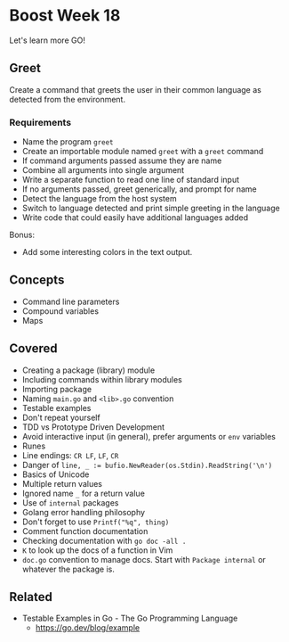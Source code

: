 # Boost Week 18

Let's learn more GO!

## Greet

Create a command that greets the user in their common language as detected from the environment.

### Requirements

* Name the program `greet`
* Create an importable module named `greet` with a `greet` command
* If command arguments passed assume they are name
* Combine all arguments into single argument
* Write a separate function to read one line of standard input
* If no arguments passed, greet generically, and prompt for name
* Detect the language from the host system
* Switch to language detected and print simple greeting in the language
* Write code that could easily have additional languages added

Bonus:

* Add some interesting colors in the text output.

## Concepts

* Command line parameters
* Compound variables
* Maps

## Covered

* Creating a package (library) module
* Including commands within library modules
* Importing package
* Naming `main.go` and `<lib>.go` convention
* Testable examples
* Don't repeat yourself
* TDD vs Prototype Driven Development
* Avoid interactive input (in general), prefer arguments or `env` variables
* Runes
* Line endings: `CR LF`, `LF`, `CR`
* Danger of `line, _ := bufio.NewReader(os.Stdin).ReadString('\n')`
* Basics of Unicode
* Multiple return values
* Ignored name `_` for a return value
* Use of `internal` packages
* Golang error handling philosophy
* Don't forget to use `Printf("%q", thing)`
* Comment function documentation
* Checking documentation with `go doc -all .`
* `K` to look up the docs of a function in Vim
* `doc.go` convention to manage docs. Start with `Package internal` or
  whatever the package is.

## Related

* Testable Examples in Go - The Go Programming Language
  - https://go.dev/blog/example
